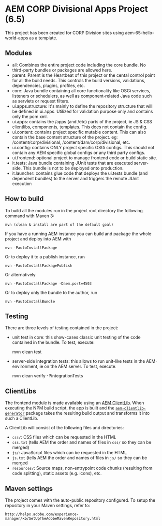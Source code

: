 # AEM CORP Divisional Apps Project (6.5)

This project has been created for CORP Division sites using aem-65-hello-world-apps as a template.

## Modules
* all: Combines the entire project code including the core bundle. No third-party bundles or packages are allowed here.
* parent: Parent is the Heartbeat of this project or the cental control point for all the build needs. This controls the build versions, validations, dependencies, plugins, profiles, etc.
* core: Java bundle containing all core functionality like OSGi services, listeners or schedulers, as well as component-related Java code such as servlets or request filters.
* ui.apps.structure: It's mainly to define the repository structure that will be defined in ui.apps. Utilized for validation purpose only and contains only the pom.xml.
* ui.apps: contains the /apps (and /etc) parts of the project, ie JS & CSS clientlibs, components, templates. This does not contain the config.
* ui.content: contains project specific mutable content. This can also contain the base content structure of the project. eg: /content/corp/divisional, /content/dam/corp/divisional, etc.
* ui.config: contains ONLY project specific OSGi configs. This should not contain any AEM specific global configs or any third party configs.
* ui.frontend: optional project to manage frontend code or build static site.
* it.tests: Java bundle containing JUnit tests that are executed server-side. This bundle is not to be deployed onto production.
* it.launcher: contains glue code that deploys the ui.tests bundle (and dependent bundles) to the server and triggers the remote JUnit execution

## How to build

To build all the modules run in the project root directory the following command with Maven 3:

    mvn (clean & install are part of the default goal)

If you have a running AEM instance you can build and package the whole project and deploy into AEM with

    mvn -PautoInstallPackage

Or to deploy it to a publish instance, run

    mvn -PautoInstallPackagePublish

Or alternatively

    mvn -PautoInstallPackage -Daem.port=4503

Or to deploy only the bundle to the author, run

    mvn -PautoInstallBundle

## Testing

There are three levels of testing contained in the project:

* unit test in core: this show-cases classic unit testing of the code contained in the bundle. To test, execute:

    mvn clean test

* server-side integration tests: this allows to run unit-like tests in the AEM-environment, ie on the AEM server. To test, execute:

    mvn clean verify -PintegrationTests


## ClientLibs

The frontend module is made available using an [AEM ClientLib](https://helpx.adobe.com/experience-manager/6-5/sites/developing/using/clientlibs.html). When executing the NPM build script, the app is built and the [`aem-clientlib-generator`](https://github.com/wcm-io-frontend/aem-clientlib-generator) package takes the resulting build output and transforms it into such a ClientLib.

A ClientLib will consist of the following files and directories:

- `css/`: CSS files which can be requested in the HTML
- `css.txt` (tells AEM the order and names of files in `css/` so they can be merged)
- `js/`: JavaScript files which can be requested in the HTML
- `js.txt` (tells AEM the order and names of files in `js/` so they can be merged
- `resources/`: Source maps, non-entrypoint code chunks (resulting from code splitting), static assets (e.g. icons), etc.

## Maven settings

The project comes with the auto-public repository configured. To setup the repository in your Maven settings, refer to:

    http://helpx.adobe.com/experience-manager/kb/SetUpTheAdobeMavenRepository.html
